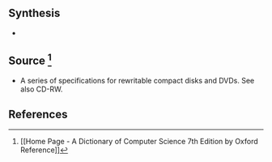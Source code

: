## Synthesis
- 
## Source [^1]
- A series of specifications for rewritable compact disks and DVDs. See also CD-RW.
## References

[^1]: [[Home Page - A Dictionary of Computer Science 7th Edition by Oxford Reference]]